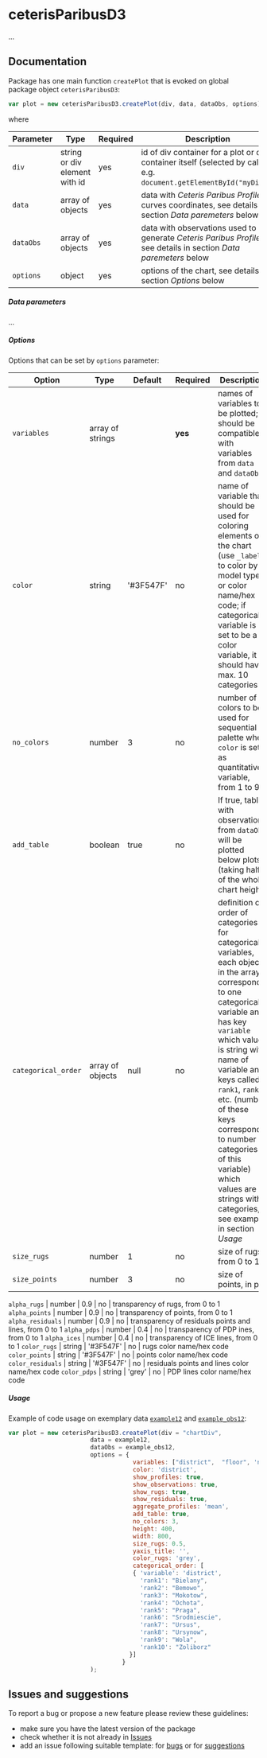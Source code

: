 # ceterisParibusD3

...

## Documentation

Package has one main function `createPlot` that is evoked on global package object `ceterisParibusD3`:

```javascript
var plot = new ceterisParibusD3.createPlot(div, data, dataObs, options);
```
where

Parameter | Type | Required| Description
------------ |  -------------| -------------| -------------
`div` |  string or div element with id | yes | id of div container for a plot or div container itself (selected by call of e.g. `document.getElementById("myDiv")`)
`data` |  array of objects | yes | data with *Ceteris Paribus Profiles* curves coordinates, see details in section *Data paremeters* below
`dataObs` |  array of objects | yes | data with observations used to generate *Ceteris Paribus Profiles* , see details in section *Data paremeters* below
`options` |  object | yes | options of the chart, see details in section *Options* below

##### Data parameters

...

##### Options

Options that can be set by `options` parameter:

Option | Type | Default | Required| Description
------------ |  -------------| -------------| -------------| -------------
`variables` |  array of strings|   | **yes** | names of variables to be plotted; should be compatible with variables from `data` and `dataObs`
`color` |  string |  '#3F547F' | no |  name of variable that should be used for coloring elements of the chart (use `_label_` to color by model type) or color name/hex code; if categorical variable is set to be a color variable, it should have max. 10 categories
`no_colors` |  number |  3 | no |  number of colors to be used for sequential palette when `color` is set as quantitative variable,  from 1 to 9
`add_table` |  boolean |  true | no | If true, table with observations from `dataObs` will be plotted below plots (taking half of the whole chart height)
`categorical_order` |  array of objects |  null | no | definition of order of categories for categorical variables, each object in the array corresponds to one categorical variable and has key `variable` which value is string with name of variable and keys called `rank1`, `rank2` etc.  (number of these keys corresponds to number of categories of this variable) which values are strings with categories, see example in section *Usage*
`size_rugs` |  number |  1 | no |  size of rugs, from 0 to 1
`size_points` |  number |  3 | no |  size of points, in px


`alpha_rugs` |  number |  0.9 | no |  transparency of rugs, from 0 to 1
`alpha_points` | number | 0.9   |  no |   transparency of points, from 0 to 1
`alpha_residuals` |  number |  0.9 | no |  transparency of residuals points and lines, from 0 to 1
`alpha_pdps` |  number |  0.4 | no |  transparency of PDP ines, from 0 to 1
`alpha_ices` |  number |  0.4 | no |  transparency of ICE lines, from 0 to 1
`color_rugs` |  string  |  '#3F547F'  |  no |   rugs color name/hex code 
`color_points` | string    | '#3F547F'   |  no |   points color name/hex code 
`color_residuals` | string   |  '#3F547F'  | no  |   residuals points and lines color name/hex code 
`color_pdps` |  string  | 'grey'   | no  | PDP lines color name/hex code 




##### Usage

Example of code usage on exemplary data [`example12`]() and [`example_obs12`]():

```javascript
var plot = new ceterisParibusD3.createPlot(div = "chartDiv", 
                       data = example12,
                       dataObs = example_obs12, 
                       options = {
                                   variables: ["district",  "floor", 'no.rooms'],
                                   color: 'district',
                                   show_profiles: true, 
                                   show_observations: true, 
                                   show_rugs: true, 
                                   show_residuals: true, 
                                   aggregate_profiles: 'mean',
                                   add_table: true,
                                   no_colors: 3,
                                   height: 400,
                                   width: 800,
                                   size_rugs: 0.5,
                                   yaxis_title: '',
                                   color_rugs: 'grey',
                                   categorical_order: [
                                   { 'variable': 'district', 
                                     'rank1': "Bielany", 
                                     'rank2': "Bemowo", 
                                     'rank3': "Mokotow", 
                                     'rank4': "Ochota", 
                                     'rank5': "Praga", 
                                     'rank6': "Srodmiescie", 
                                     'rank7': "Ursus", 
                                     'rank8': "Ursynow", 
                                     'rank9': "Wola", 
                                     'rank10': "Zoliborz"
                                  }]  
                                }
                       );
```

## Issues and suggestions

To report a bug or propose a new feature please review these guidelines:

* make sure you have the latest version of the package
* check whether it is not already in [Issues](https://github.com/MI2DataLab/ceterisParibusExt/issues)
* add an issue following suitable template: for [bugs](https://github.com/MI2DataLab/ceterisParibusExt/blob/master/ceterisParibusD3/bug_template.md) or for [suggestions](https://github.com/MI2DataLab/ceterisParibusExt/blob/master/ceterisParibusD3/suggestion_template.md)

